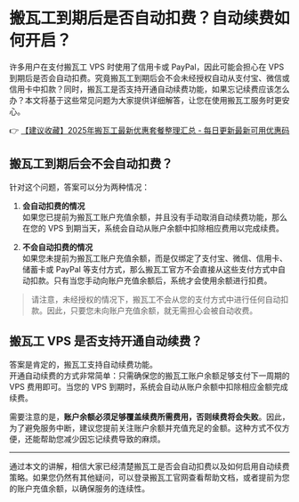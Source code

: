 # 搬瓦工到期后是否自动扣费？自动续费如何开启？

许多用户在支付搬瓦工 VPS 时使用了信用卡或 PayPal，因此可能会担心在 VPS 到期后是否会自动扣费。究竟搬瓦工到期后会不会未经授权自动从支付宝、微信或信用卡中扣款？同时，搬瓦工是否支持开通自动续费功能，如果忘记续费应该怎么办？本文将基于这些常见问题为大家提供详细解答，让您在使用搬瓦工服务时更安心。

👉 [【建议收藏】2025年搬瓦工最新优惠套餐整理汇总 - 每日更新最新可用优惠码](https://bit.ly/banwagon)

## 搬瓦工到期后会不会自动扣费？

针对这个问题，答案可以分为两种情况：

1. **会自动扣费的情况**  
   如果您已提前为搬瓦工账户充值余额，并且没有手动取消自动续费功能，那么在您的 VPS 到期当天，系统会自动从账户余额中扣除相应费用以完成续费。

2. **不会自动扣费的情况**  
   如果您未提前为搬瓦工账户充值余额，而是仅绑定了支付宝、微信、信用卡、储蓄卡或 PayPal 等支付方式，那么搬瓦工官方不会直接从这些支付方式中自动扣款。只有当您手动向账户充值余额后，系统才会使用余额进行扣费。

> 请注意，未经授权的情况下，搬瓦工不会从您的支付方式中进行任何自动扣款。因此，只要您未向账户充值余额，就无需担心会被自动收费。

## 搬瓦工 VPS 是否支持开通自动续费？

答案是肯定的，搬瓦工支持自动续费功能。  
开通自动续费的方式非常简单：只需确保您的搬瓦工账户余额足够支付下一周期的 VPS 费用即可。当您的 VPS 到期时，系统会自动从账户余额中扣除相应金额完成续费。

需要注意的是，**账户余额必须足够覆盖续费所需费用，否则续费将会失败**。因此，为了避免服务中断，建议您提前关注账户余额并充值充足的金额。这种方式不仅方便，还能帮助您减少因忘记续费导致的麻烦。

---

通过本文的讲解，相信大家已经清楚搬瓦工是否会自动扣费以及如何启用自动续费策略。如果您仍然有其他疑问，可以登录搬瓦工官网查看帮助文档，或者提前为您的账户充值余额，以确保服务的连续性。
